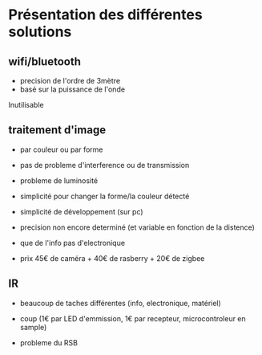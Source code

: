 # Présentation des différentes solutions #

## wifi/bluetooth ##

- precision de l'ordre de 3mètre
- basé sur la puissance de l'onde

Inutilisable

## traitement d'image ##

- par couleur ou par forme
- pas de probleme d'interference ou de transmission
- probleme de luminosité
- simplicité pour changer la forme/la couleur détecté
- simplicité de développement (sur pc)

- precision non encore determiné (et variable en fonction de la distence)

- que de l'info pas d'electronique
- prix 45€ de caméra + 40€ de rasberry + 20€ de zigbee

## IR ##

- beaucoup de taches différentes (info, electronique, matériel)
- coup (1€ par LED d'emmission, 1€ par recepteur, microcontroleur en sample)

- probleme du RSB
